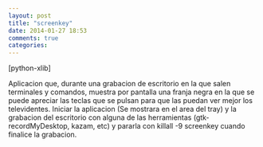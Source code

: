 ```yaml
---
layout: post
title: "screenkey"
date: 2014-01-27 18:53
comments: true
categories: 
---
```

[python-xlib]

Aplicacion que, durante una grabacion de escritorio en la que salen terminales y comandos, muestra por pantalla una franja negra en la que se puede apreciar las teclas que se pulsan para que las puedan ver mejor los televidentes. Iniciar la aplicacion (Se mostrara en el area del tray) y la grabacion del escritorio con alguna de las herramientas (gtk-recordMyDesktop, kazam, etc) y pararla con killall -9 screenkey cuando finalice la grabacion. 

